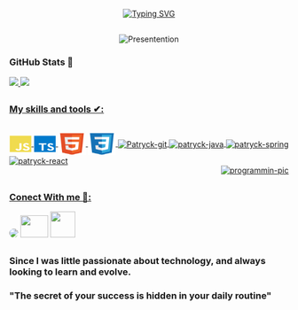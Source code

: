 <div align="center">
  
[![Typing SVG](https://readme-typing-svg.herokuapp.com?font=Bebas+Neue&size=40&duration=4000&color=B591E4&center=true&vCenter=true&width=650&lines=Hi,++my++name++is++Patryck++Silva)](https://git.io/typing-svg)
  
</div> 

##


<!--texto/imagens de apresentacao-->
<div align="center">
    <img alt="Presentention" src="https://i.imgur.com/wT3VHZN.png" />
</div>

<h3>GitHub Stats 🤖</h3>
<!-- stats de linguagens e commits-->
<div align="left">
  <a href="https://github.com/Patryck-Silva">
  <img height="167em" src="https://github-readme-stats.vercel.app/api?username=Patryck-Silva&show_icons=true&theme=discord_old_blurple&include_all_commits=true&count_private=true"/> 
  <img height="167em" src="https://github-readme-stats.vercel.app/api/top-langs/?username=Patryck-Silva&layout=compact&langs_count=7&theme=discord_old_blurple"/>
</div>
    
  ##
    
 <!--Icones das linguagens-->
### My skills and tools ✔: 
 <div style="display: inline_block" align="left" ><br>
  <img align="center" alt="Patryck-Js" height="30" width="40" src="https://raw.githubusercontent.com/devicons/devicon/master/icons/javascript/javascript-plain.svg">
  <img align="center" alt="Ts" height="30" width="40" src="https://raw.githubusercontent.com/devicons/devicon/master/icons/typescript/typescript-plain.svg">
  <img align="center" alt="Patryck-HTML" height="40" width="50" src="https://raw.githubusercontent.com/devicons/devicon/master/icons/html5/html5-original.svg">
  <img align="center" alt="Patryck-CSS" height="40" width="50" src="https://raw.githubusercontent.com/devicons/devicon/master/icons/css3/css3-original.svg">
<!--<img align="center" alt="patryck-bootstrap"height="40"widht="50"src="https://cdn.jsdelivr.net/gh/devicons/devicon/icons/bootstrap/bootstrap-original.svg"/>-->
  <!--<img align="center" alt="patryck-python" height="30" widht="40" src="https://cdn.jsdelivr.net/gh/devicons/devicon/icons/python/python-original.svg" />-->
  <img align="center" alt="Patryck-git" height="40" width="50" src="https://cdn.jsdelivr.net/gh/devicons/devicon/icons/git/git-original.svg"/>
  <img align="center" alt="patryck-java" height="45" width="55"src="https://cdn.jsdelivr.net/gh/devicons/devicon/icons/java/java-original-wordmark.svg"/>
  <!--<img align="center" alt="patryck-node" height="30" widht="40"src="https://cdn.jsdelivr.net/gh/devicons/devicon/icons/nodejs/nodejs-original.svg"/>-->
  <img align="center" alt="patryck-spring" height="30" widht="40"src="https://cdn.jsdelivr.net/gh/devicons/devicon/icons/spring/spring-original.svg"/>
  <!--<img align="center" alt="patryck-linux" height="40" widht="50"src="https://cdn.jsdelivr.net/gh/devicons/devicon/icons/linux/linux-original.svg" />-->
  <img align="center" alt="patryck-react" height="30" widht="40"src="https://cdn.jsdelivr.net/gh/devicons/devicon/icons/react/react-original.svg"/>
  <!--<img align="center" alt="patryck-mysql"height="60" width="70"src="https://cdn.jsdelivr.net/gh/devicons/devicon/icons/mysql/mysql-original-wordmark.svg"/>-->
 </div>
 <div style = "display: inline_block" align= "right">
   <img alt="programmin-pic"height="180" src="https://media.giphy.com/media/SWoSkN6DxTszqIKEqv/giphy.gif"/>
 </div>
  
  ##
  
  <!-- icones de redes sociais-->
   ### Conect With me 📲:
  <div> 
    <a href="https://www.instagram.com/tyckupnext/" target="_blank"><img heigth= "30" width="40" src="https://cdn-icons-png.flaticon.com/512/2111/2111463.png"   target="_blank" style= "border-radius:50px;"></a>
    <a href="https://www.linkedin.com/in/patryck-silva/" target="_blank"><img height="40" width="50" src="https://cdn.jsdelivr.net/gh/devicons/devicon/icons/linkedin/linkedin-original.svg" /></a> 
    <a href = "mailto:patrycksilva70@gmail.com"><img src="https://cdn-icons-png.flaticon.com/512/300/300228.png" height ="47px" width="45px" target="_blank"></a>
<!--<a href= "https://twitter.com/CauePatryck" target= "_blank"><img src="https://img.shields.io/badge/Twitter-1DA1F2?style=for-the-badge&logo=twitter&logoColor=white" target="_blank"></a>-->
  </div>
    
##
   
  <!--frases-->
   <h3>Since I was little passionate about technology, and always looking to learn and evolve.</h3>
   <h3>"The secret of your success is hidden in your daily routine"</h3>

  
 <!--grafico de atividade [![Ashutosh's github activity graph](https://activity-graph.herokuapp.com/graph?username=Ashutosh00710)](https://github.com/ashutosh00710/github-readme-activity-graph)-->

